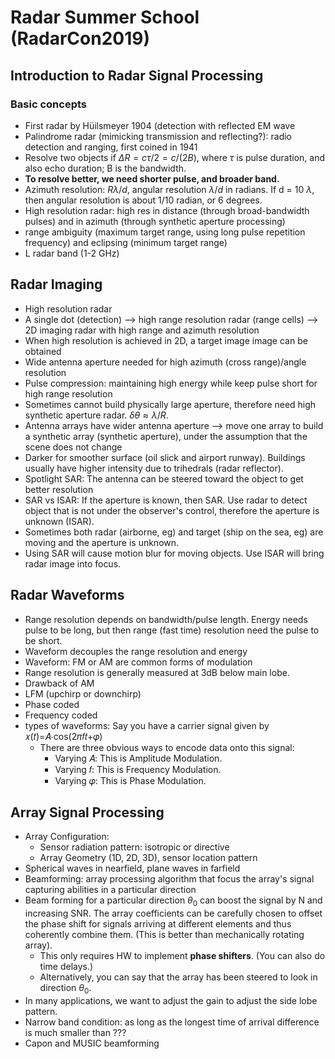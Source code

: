 # Radar Summer School (RadarCon2019)
## Introduction to Radar Signal Processing
### Basic concepts
- First radar by Hüilsmeyer 1904 (detection with reflected EM wave
- Palindrome radar (mimicking transmission and reflecting?): radio detection and ranging, first coined in 1941
- Resolve two objects if $\Delta R = c \tau / 2 = c / (2B)$, where $\tau$ is pulse duration, and also echo duration; B is the bandwidth.
- **To resolve better, we need shorter pulse, and broader band.**
- Azimuth resolution: $R \lambda / d$, angular resolution $\lambda / d$ in radians. If d = 10 $\lambda$, then angular resolution is about 1/10 radian, or 6 degrees.
- High resolution radar: high res in distance (through broad-bandwidth pulses) and in azimuth (through synthetic aperture processing)
- range ambiguity (maximum target range, using long pulse repetition frequency) and eclipsing (minimum target range)
- L radar band (1-2 GHz)

## Radar Imaging
- High resolution radar
- A single dot (detection) --> high range resolution radar (range cells) --> 2D imaging radar with high range and azimuth resolution
- When high resolution is achieved in 2D, a target image image can be obtained
- Wide antenna aperture needed for high azimuth (cross range)/angle resolution
- Pulse compression: maintaining high energy while keep pulse short for high range resolution
- Sometimes cannot build physically large aperture, therefore need high synthetic aperture radar. $\delta \theta \approx \lambda /R$.
- Antenna arrays have wider antenna aperture --> move one array to build a synthetic array (synthetic aperture), under the assumption that the scene does not change
- Darker for smoother surface (oil slick and airport runway). Buildings usually have higher intensity due to trihedrals (radar reflector).
- Spotlight SAR: The antenna can be steered toward the object to get better resolution
- SAR vs ISAR: If the aperture is known, then SAR. Use radar to detect object that is not under the observer's control, therefore the aperture is unknown (ISAR). 
- Sometimes both radar (airborne, eg) and target (ship on the sea, eg) are moving and the aperture is unknown.
- Using SAR will cause motion blur for moving objects. Use ISAR will bring radar image into focus.

## Radar Waveforms
- Range resolution depends on bandwidth/pulse length. Energy needs pulse to be long, but then range (fast time) resolution need the pulse to be short.
- Waveform decouples the range resolution and energy
- Waveform: FM or AM are common forms of modulation
- Range resolution is generally measured at 3dB below main lobe.
- Drawback of AM
- LFM (upchirp or downchirp)
- Phase coded
- Frequency coded
- types of waveforms: Say you have a carrier signal given by 𝑥(𝑡)=𝐴⋅cos(2𝜋𝑓𝑡+𝜑)
	- There are three obvious ways to encode data onto this signal:
		- Varying 𝐴: This is Amplitude Modulation.
		- Varying 𝑓: This is Frequency Modulation.
		- Varying 𝜑: This is Phase Modulation.

## Array Signal Processing
- Array Configuration: 
	- Sensor radiation pattern: isotropic or directive
	- Array Geometry (1D, 2D, 3D), sensor location pattern
- Spherical waves in nearfield, plane waves in farfield
- Beamforming: array processing algorithm that focus the array's signal capturing abilities in a particular direction
- Beam forming for a particular direction $\theta_0$ can boost the signal by N and increasing SNR. The array coefficients can be carefully chosen to offset the phase shift for signals arriving at different elements and thus coherently combine them. (This is better than mechanically rotating array).
	- This only requires HW to implement **phase shifters**. (You can also do time delays.)
	- Alternatively, you can say that the array has been steered to look in direction $\theta_0$.
- In many applications, we want to adjust the gain to adjust the side lobe pattern.
- Narrow band condition: as long as the longest time of arrival difference is much smaller than ???
- Capon and MUSIC beamforming







